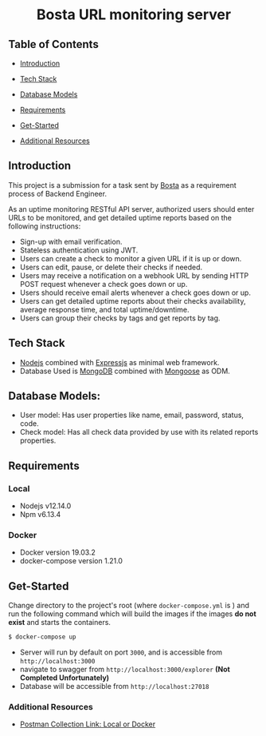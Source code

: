 <h1  align="center"> Bosta URL monitoring server </h1>

## Table of Contents

- [Introduction](#introduction)

- [Tech Stack](#tech-stack)

- [Database Models](#database-models)

- [Requirements](#requirements)

- [Get-Started](#get-started)

- [Additional Resources](#additional-resources)

## Introduction

This project is a submission for a task sent by [Bosta](https://bosta.co/) as a requirement process of Backend Engineer.

As an uptime monitoring RESTful API server, authorized users should enter URLs to be monitored, and get detailed uptime reports based on the following instructions:


- Sign-up with email verification.
- Stateless authentication using JWT.
- Users can create a check to monitor a given URL if it is up or down.
- Users can edit, pause, or delete their checks if needed.
- Users may receive a notification on a webhook URL by sending HTTP POST request whenever a check goes down or up.
- Users should receive email alerts whenever a check goes down or up.
- Users can get detailed uptime reports about their checks availability, average response time, and total uptime/downtime.
- Users can group their checks by tags and get reports by tag.





## Tech Stack

- [Nodejs](https://nodejs.org/) combined with [Expressjs](https://expressjs.com) as minimal web framework.
- Database Used is [MongoDB](https://www.mongodb.com/) combined with [Mongoose](https://mongoosejs.com/) as ODM.


## Database Models:
  - User model: Has user properties like name, email, password, status, code.
  - Check model: Has all check data provided by use with its related reports properties.


## Requirements

  ### Local

  - Nodejs v12.14.0
  - Npm v6.13.4

  ### Docker

  - Docker version 19.03.2
  - docker-compose version 1.21.0



## Get-Started

  Change directory to the project's root (where `docker-compose.yml` is ) and run the following command which will build the images if the images **do not exist** and starts the containers.

  ```bash
  $ docker-compose up
  ```

  - Server will run by default on port `3000`, and is accessible from `http://localhost:3000`
  - navigate to swagger from `http://localhost:3000/explorer`       **(Not Completed Unfortunately)**
  - Database will be accessible from `http://localhost:27018`

### Additional Resources

- [Postman Collection Link: Local or Docker](https://www.getpostman.com/collections/7f7183970966924c9c6a)
